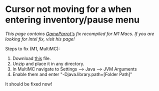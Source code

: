 # Cursor not moving for a when entering inventory/pause menu
*This page contains [GameParrot's](https://github.com/GameParrot/minecraft-mac-window-fix) fix recompiled for M1 Macs.* 
*If you are looking for Intel fix, visit his page!*

Steps to fix (M1, MultiMC):

1) Download [this](https://github.com/GameParrot/minecraft-mac-window-fix) file.
2) Unzip and place it in any directory.
3) In MultiMC navigate to Settings --> Java --> JVM Arguments
4) Enable them and enter "-Djava.library.path=[Folder Path]"

It should be fixed now! 

